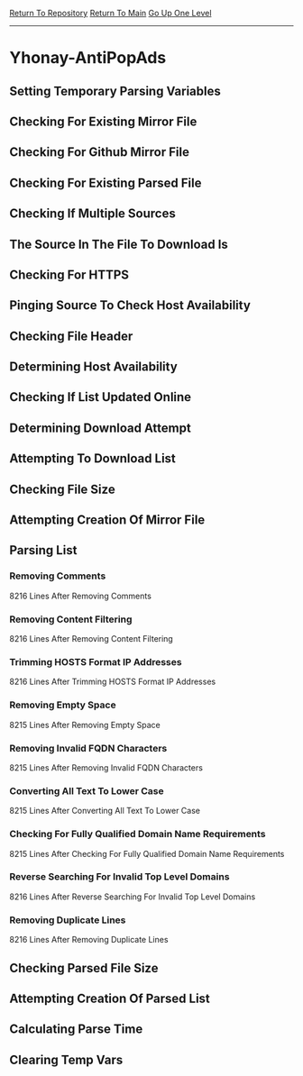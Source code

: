 [Return To Repository](https://github.com/deathbybandaid/piholeparser/)
[Return To Main](https://github.com/deathbybandaid/piholeparser/blob/master/RecentRunLogs/Mainlog.md)
[Go Up One Level](https://github.com/deathbybandaid/piholeparser/blob/master/RecentRunLogs/TopLevelScripts/30-Processing-External-Blacklists.md)
____________________________________
# Yhonay-AntiPopAds
## Setting Temporary Parsing Variables
## Checking For Existing Mirror File
## Checking For Github Mirror File
## Checking For Existing Parsed File
## Checking If Multiple Sources
## The Source In The File To Download Is
## Checking For HTTPS
## Pinging Source To Check Host Availability
## Checking File Header
## Determining Host Availability
## Checking If List Updated Online
## Determining Download Attempt
## Attempting To Download List
## Checking File Size
## Attempting Creation Of Mirror File
## Parsing List
### Removing Comments
8216 Lines After Removing Comments
### Removing Content Filtering
8216 Lines After Removing Content Filtering
### Trimming HOSTS Format IP Addresses
8216 Lines After Trimming HOSTS Format IP Addresses
### Removing Empty Space
8215 Lines After Removing Empty Space
### Removing Invalid FQDN Characters
8215 Lines After Removing Invalid FQDN Characters
### Converting All Text To Lower Case
8215 Lines After Converting All Text To Lower Case
### Checking For Fully Qualified Domain Name Requirements
8215 Lines After Checking For Fully Qualified Domain Name Requirements
### Reverse Searching For Invalid Top Level Domains
8216 Lines After Reverse Searching For Invalid Top Level Domains
### Removing Duplicate Lines
8216 Lines After Removing Duplicate Lines
## Checking Parsed File Size
## Attempting Creation Of Parsed List
## Calculating Parse Time
## Clearing Temp Vars
